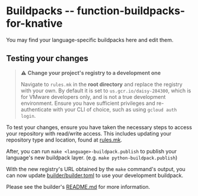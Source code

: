 # Buildpacks -- function-buildpacks-for-knative

You may find your language-specific buildpacks here and edit them.

## Testing your changes

> :warning: **Change your project's registry to a development one**
>
> Navigate to `rules.mk` in the **root directory** and replace the registry with your own. By default it is set to `us.gcr.io/daisy-284300`, which is for VMware developers only, and is not a true development environment. Ensure you have sufficient privileges and re-authenticate with your CLI of choice, such as using `gcloud auth login`.

To test your changes, ensure you have taken the necessary steps to access your repository with read/write access. This includes updating your repository type and location, found at [rules.mk](https://github.com/vmware-tanzu/function-buildpacks-for-knative/blob/main/rules.mk).

After, you can run `make <language>-buildpack.publish` to publish your language's new buildpack layer. (e.g. `make python-buildpack.publish`)

With the new registry's URL obtained by the `make` command's output, you can now update [builder/builder.toml](https://github.com/vmware-tanzu/function-buildpacks-for-knative/blob/main/builder/builder.toml) to use your development buildpack.

Please see the builder's [README.md](https://github.com/vmware-tanzu/function-buildpacks-for-knative/blob/main/builder/README.md) for more information.
